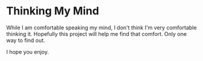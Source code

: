 # Thinking My Mind

While I am comfortable speaking my mind, I don't think I'm very comfortable
thinking it. Hopefully this project will help me find that comfort. Only one
way to find out.

I hope you enjoy.

